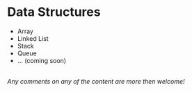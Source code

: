 <h1>Data Structures</h1>
<ul>
  <li>Array</li>
  <li>Linked List</li>
  <li>Stack</li>
  <li>Queue</li>
  <li>... (coming soon)</li>
</ul>
<br>
<i>Any comments on any of the content are more then welcome!</i>
